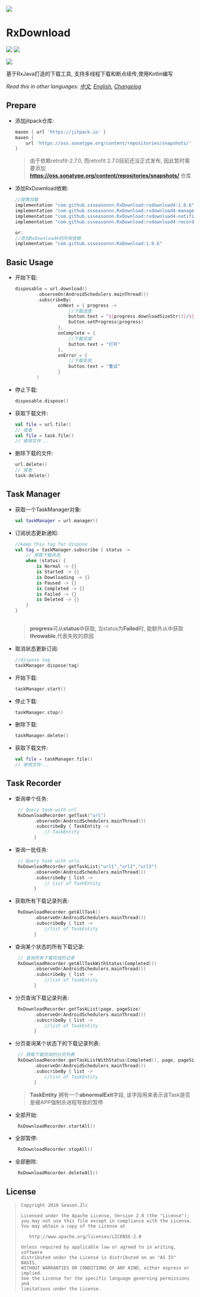 ![](usage.png)

# RxDownload

![](https://img.shields.io/badge/language-kotlin-brightgreen.svg) ![](https://img.shields.io/badge/RxJava-2.0-blue.svg)

[![](https://jitpack.io/v/ssseasonnn/RxDownload.svg)](https://jitpack.io/#ssseasonnn/RxDownload)

基于RxJava打造的下载工具, 支持多线程下载和断点续传,使用Kotlin编写

*Read this in other languages: [中文](README.ch.md), [English](README.md), [Changelog](CHANGELOG.md)* 

## Prepare

- 添加jitpack仓库:

    ```gradle
    maven { url 'https://jitpack.io' }
    maven {
        url 'https://oss.sonatype.org/content/repositories/snapshots/'
    }
    ```

    > 由于依赖retrofit-2.7.0, 而retrofit 2.7.0目前还没正式发布,
    因此暂时需要添加 **https://oss.sonatype.org/content/repositories/snapshots/** 仓库
    
- 添加RxDownload依赖:

    ```gradle
    //按需加载
    implementation "com.github.ssseasonnn.RxDownload:rxdownload4:1.0.6"
    implementation "com.github.ssseasonnn.RxDownload:rxdownload4-manager:1.0.6"
    implementation "com.github.ssseasonnn.RxDownload:rxdownload4-notification:1.0.6"
    implementation "com.github.ssseasonnn.RxDownload:rxdownload4-recorder:1.0.6"
    
    or: 
    //添加RxDownload4的所有依赖
    implementation "com.github.ssseasonnn:RxDownload:1.0.6"
    ```

## Basic Usage

- 开始下载:

    ```kotlin
    disposable = url.download()
            .observeOn(AndroidSchedulers.mainThread())
            .subscribeBy(
                    onNext = { progress ->
                        //下载进度
                        button.text = "${progress.downloadSizeStr()}/${progress.totalSizeStr()}"
                        button.setProgress(progress)
                    },
                    onComplete = {
                        //下载完成
                        button.text = "打开"
                    },
                    onError = {
                        //下载失败
                        button.text = "重试"
                    }
            )    
    ```

- 停止下载:

    ```kotlin
    disposable.dispose()    
    ```

- 获取下载文件:

    ```kotlin
    val file = url.file() 
    // 或者
    val file = task.file() 
    // 使用文件...    
    ```
- 删除下载的文件:

    ```kotlin
    url.delete()
    // 或者
    task.delete() 
    ```


## Task Manager

- 获取一个TaskManager对象:

    ```kotlin
    val taskManager = url.manager()
    ```
    
- 订阅状态更新通知:

    ```kotlin
    //keep this tag for dispose
    val tag = taskManager.subscribe { status ->
        // 获取下载状态
        when (status) {
            is Normal -> {}
            is Started -> {}
            is Downloading -> {}
            is Paused -> {}
            is Completed -> {}
            is Failed -> {}
            is Deleted -> {}
        }
    }
        
    ``` 
    
    > **progress**可从**status**中获取, 当status为**Failed**时, 能额外从中获取**throwable**,代表失败的原因
    
- 取消状态更新订阅:

    ```kotlin
    //dispose tag
    taskManager.dispose(tag)
    ```
    
- 开始下载:

    ```kotlin
    taskManager.start()
    ```

- 停止下载:

    ```kotlin
    taskManager.stop()
    ```
    
- 删除下载:

    ```kotlin
    taskManager.delete()
    ```

- 获取下载文件:

    ```kotlin
    val file = taskManager.file()
    // 使用文件...  
    ```

## Task Recorder

- 查询单个任务:

    ```kotlin
     // Query task with url
     RxDownloadRecorder.getTask("url")
           .observeOn(AndroidSchedulers.mainThread())
           .subscribeBy { TaskEntity ->
               // TaskEntity                        
           } 
    ``` 
    
- 查询一批任务:

    ```kotlin
     // Query task with urls
     RxDownloadRecorder.getTaskList("url1","url2","url3")
           .observeOn(AndroidSchedulers.mainThread())
           .subscribeBy { list ->
               // list of TaskEntity                        
           } 
    ```    
    
- 获取所有下载记录列表:

    ```kotlin
     RxDownloadRecorder.getAllTask()
           .observeOn(AndroidSchedulers.mainThread())
           .subscribeBy { list ->
               //list of TaskEntity                        
           }
    ```
    
- 查询某个状态的所有下载记录:

    ```kotlin
     // 查询所有下载完成的记录
     RxDownloadRecorder.getAllTaskWithStatus(Completed())
           .observeOn(AndroidSchedulers.mainThread())
           .subscribeBy { list ->
               //list of TaskEntity                        
           } 
    ``` 
    
- 分页查询下载记录列表:

    ```kotlin
     RxDownloadRecorder.getTaskList(page, pageSize)
           .observeOn(AndroidSchedulers.mainThread())
           .subscribeBy { list ->
               //list of TaskEntity                        
           }
    ```
    
- 分页查询某个状态下的下载记录列表:

    ```kotlin
     // 获取下载完成的分页列表
     RxDownloadRecorder.getTaskListWithStatus(Completed(), page, pageSize)
           .observeOn(AndroidSchedulers.mainThread())
           .subscribeBy { list ->
               //list of TaskEntity                        
           }
    ```

    > **TaskEntity** 拥有一个**abnormalExit**字段, 该字段用来表示该Task是否是被APP强制杀进程导致的暂停


- 全部开始:

    ```kotlin
     RxDownloadRecorder.startAll()
    ```
    
- 全部暂停:

    ```kotlin
     RxDownloadRecorder.stopAll()
    ```
    
- 全部删除:

    ```kotlin
     RxDownloadRecorder.deleteAll()
    ```

## License

> ```
> Copyright 2019 Season.Zlc
>
> Licensed under the Apache License, Version 2.0 (the "License");
> you may not use this file except in compliance with the License.
> You may obtain a copy of the License at
>
>    http://www.apache.org/licenses/LICENSE-2.0
>
> Unless required by applicable law or agreed to in writing, software
> distributed under the License is distributed on an "AS IS" BASIS,
> WITHOUT WARRANTIES OR CONDITIONS OF ANY KIND, either express or implied.
> See the License for the specific language governing permissions and
> limitations under the License.
> ```
